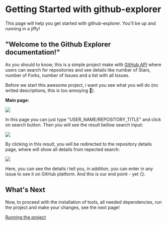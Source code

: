 # Getting Started with github-explorer

This page will help you get started with github-explorer. You'll be up and running in a jiffy!

## "Welcome to the Github Explorer documentation!"

As you should to know, this is a simple project make with [GitHub API](https://api.github.com/) where users can search for repositories and see details like number of Stars, number of Forks, number of Issues and a list with all Issues.

Before we start this awesome project, i want you see what you will do (no writed descriptions, this is too annoying 🤭).

**Main page:**

![](https://files.readme.io/8b6837c-Anotao_2020-04-28_234918.png)

In this page you can just type "USER_NAME/REPOSITORY_TITLE" and click on search button.
Then you will see the result bellow search input:

![](https://files.readme.io/3a8c4b5-Anotao_2020-04-28_234918.png)

By clicking in this result, you will be redirected to the repository details page, where will show all details from repected search:

![](https://files.readme.io/3610e47-Anotao_2020-04-28_234918.png)

Here, you can see the details i tell you, in addition, you can enter in any issue to see it on GitHub platform.
And this is our end point - yet 😏.

## What's Next

Now, to proceed with the installation of tools, all needed dependencies, run the project and make your changes, see the next page!

[Running the project]()
